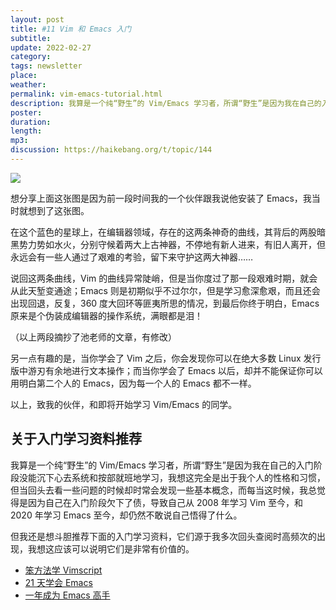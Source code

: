```yaml
---
layout: post
title: #11 Vim 和 Emacs 入门
subtitle: 
update: 2022-02-27
category: 
tags: newsletter
place: 
weather: 
permalink: vim-emacs-tutorial.html
description: 我算是一个纯“野生”的 Vim/Emacs 学习者，所谓“野生”是因为我在自己的入门阶段没能沉下心去系统和按部就班地学习，我想这完全是出于我个人的性格和习惯，但当回头去看一些问题的时候却时常会发现一些基本概念，而每当这时候，我总觉得是因为自己在入门阶段欠下了债，导致自己从 2008 年学习 Vim 至今，和 2020 年学习 Emacs 至今，却仍然不敢说自己悟得了什么。但我还是想斗胆推荐下面的入门学习资料，它们源于我多次回头查阅时高频次的出现，我想这应该可以说明它们是非常有价值的。
poster: 
duration: 
length: 
mp3: 
discussion: https://haikebang.org/t/topic/144
---
```


![](https://note.jsntn.com/images/learning-curve.png)

想分享上面这张图是因为前一段时间我的一个伙伴跟我说他安装了 Emacs，我当时就想到了这张图。

在这个蓝色的星球上，在编辑器领域，存在的这两条神奇的曲线，其背后的两股暗黑势力势如水火，分别守候着两大上古神器，不停地有新人进来，有旧人离开，但永远会有一些人通过了艰难的考验，留下来守护这两大神器……

说回这两条曲线，Vim 的曲线异常陡峭，但是当你度过了那一段艰难时期，就会从此天堑变通途；Emacs 则是初期似乎不过尔尔，但是学习愈深愈艰，而且还会出现回退，反复，360 度大回环等匪夷所思的情况，到最后你终于明白，Emacs 原来是个伪装成编辑器的操作系统，满眼都是泪！

（以上两段摘抄了池老师的文章，有修改）

另一点有趣的是，当你学会了 Vim 之后，你会发现你可以在绝大多数 Linux 发行版中游刃有余地进行文本操作；而当你学会了 Emacs 以后，却并不能保证你可以用明白第二个人的 Emacs，因为每一个人的 Emacs 都不一样。

以上，致我的伙伴，和即将开始学习 Vim/Emacs 的同学。

## 关于入门学习资料推荐

我算是一个纯“野生”的 Vim/Emacs 学习者，所谓“野生”是因为我在自己的入门阶段没能沉下心去系统和按部就班地学习，我想这完全是出于我个人的性格和习惯，但当回头去看一些问题的时候却时常会发现一些基本概念，而每当这时候，我总觉得是因为自己在入门阶段欠下了债，导致自己从 2008 年学习 Vim 至今，和 2020 年学习 Emacs 至今，却仍然不敢说自己悟得了什么。

但我还是想斗胆推荐下面的入门学习资料，它们源于我多次回头查阅时高频次的出现，我想这应该可以说明它们是非常有价值的。

- [笨方法学 Vimscript](https://vimscript.haikebang.com/)
- [21 天学会 Emacs](https://book.emacs-china.org/)
- [一年成为 Emacs 高手](https://github.com/redguardtoo/mastering-emacs-in-one-year-guide/blob/master/guide-zh.org)

